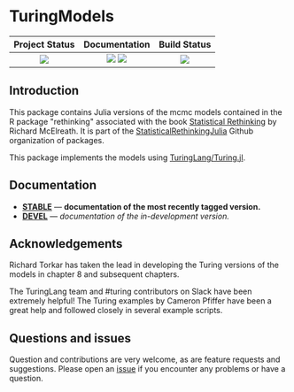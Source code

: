 # TuringModels


| **Project Status**                                                               |  **Documentation**                                                               | **Build Status**                                                                                |
|:-------------------------------------------------------------------------------:|:-------------------------------------------------------------------------------:|:-----------------------------------------------------------------------------------------------:|
|![][project-status-img] | [![][docs-stable-img]][docs-stable-url] [![][docs-dev-img]][docs-dev-url] | [![][travis-img]][travis-url] |


## Introduction

This package contains Julia versions of the mcmc models contained in the R package "rethinking" associated with the book [Statistical Rethinking](https://xcelab.net/rm/statistical-rethinking/) by Richard McElreath. It is part of the [StatisticalRethinkingJulia](https://github.com/StatisticalRethinkingJulia) Github organization of packages.

This package implements the models using [TuringLang/Turing.jl](https://github.com/TuringLang).

## Documentation

- [**STABLE**][docs-stable-url] &mdash; **documentation of the most recently tagged version.**
- [**DEVEL**][docs-dev-url] &mdash; *documentation of the in-development version.*

## Acknowledgements

Richard Torkar has taken the lead in developing the Turing versions of the models in chapter 8 and subsequent chapters. 

The TuringLang team and #turing contributors on Slack have been extremely helpful! The Turing examples by Cameron Pfiffer have been a great help and followed closely in several example scripts.

## Questions and issues

Question and contributions are very welcome, as are feature requests and suggestions. Please open an [issue][issues-url] if you encounter any problems or have a question.

[docs-dev-img]: https://img.shields.io/badge/docs-dev-blue.svg
[docs-dev-url]: https://statisticalrethinkingjulia.github.io/TuringModels.jl/latest

[docs-stable-img]: https://img.shields.io/badge/docs-stable-blue.svg
[docs-stable-url]: https://statisticalrethinkingjulia.github.io/TuringModels.jl/stable

[travis-img]: https://travis-ci.org/StatisticalRethinkingJulia/TuringModels.jl.svg?branch=master
[travis-url]: https://travis-ci.org/StatisticalRethinkingJulia/TuringModels.jl

[codecov-img]: https://codecov.io/gh/StatisticalRethinkingJulia/TuringModels.jl/branch/master/graph/badge.svg
[codecov-url]: https://codecov.io/gh/StatisticalRethinkingJulia/TuringModels.jl

[issues-url]: https://github.com/StatisticalRethinkingJulia/TuringModels.jl/issues

[project-status-img]: https://img.shields.io/badge/lifecycle-wip-orange.svg

